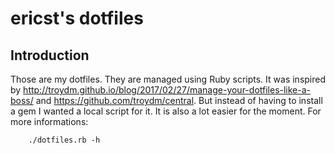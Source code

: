 # ericst's dotfiles

## Introduction

Those are my dotfiles. 
They are managed using Ruby scripts.
It was inspired by http://troydm.github.io/blog/2017/02/27/manage-your-dotfiles-like-a-boss/ and https://github.com/troydm/central.
But instead of having to install a gem I wanted a local script for it.
It is also a lot easier for the moment.
For more informations:

```
    ./dotfiles.rb -h

```

